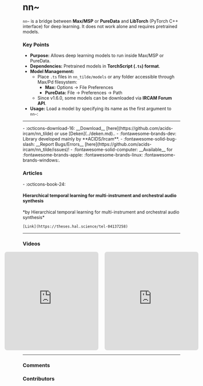 # nn~

`nn~` is a bridge between **Max/MSP** or **PureData** and **LibTorch** (PyTorch C++ interface) for deep learning. It does not work alone and requires pretrained models.

### Key Points

- **Purpose:** Allows deep learning models to run inside Max/MSP or PureData.  
- **Dependencies:** Pretrained models in **TorchScript (`.ts`) format**.  
- **Model Management:**
  - Place `.ts` files in `nn_tilde/models` or any folder accessible through Max/Pd filesystem:
    - **Max:** Options → File Preferences  
    - **PureData:** File → Preferences → Path
  - Since v1.6.0, some models can be downloaded via **IRCAM Forum API**.  
- **Usage:** Load a model by specifying its name as the first argument to `nn~`:

---
<div class="grid cards" markdown>
- :octicons-download-16: __Download__ [here](https://github.com/acids-ircam/nn_tilde) or use [Deken](../deken.md)..
- :fontawesome-brands-dev: Library developed mainly by **ACIDS/Ircam**.
- :fontawesome-solid-bug-slash: __Report Bugs/Errors__ [here](https://github.com/acids-ircam/nn_tilde/issues)!
- :fontawesome-solid-computer: __Available__ for :fontawesome-brands-apple: :fontawesome-brands-linux: :fontawesome-brands-windows:.
</div><h3>Articles</h3>

<div class="grid cards" markdown>
- :octicons-book-24: 
    <h4>Hierarchical temporal learning for multi-instrument and orchestral audio synthesis</h4>
    *by Hierarchical temporal learning for multi-instrument and orchestral audio synthesis*

    [Link](https://theses.hal.science/tel-04137258)
</div>

---
<h3>Videos</h3>

<div style="display: flex; justify-content: center; gap: 20px;">
    <iframe style="border-radius: 8px" width="560" height="315"
        src="https://www.youtube.com/embed/Dy1WTc022rQ"
        title="YouTube video player" frameborder="0"
        allow="accelerometer; autoplay; clipboard-write; encrypted-media; gyroscope; picture-in-picture; web-share"
        referrerpolicy="strict-origin-when-cross-origin" allowfullscreen></iframe>
    <iframe style="border-radius: 8px" width="560" height="315"
        src="https://www.youtube.com/embed/zBkDPgTyVCY"
        title="YouTube video player" frameborder="0"
        allow="accelerometer; autoplay; clipboard-write; encrypted-media; gyroscope; picture-in-picture; web-share"
        referrerpolicy="strict-origin-when-cross-origin" allowfullscreen></iframe>
</div>



---

<h3>Comments</h3>

<script src="https://giscus.app/client.js"
    data-repo="charlesneimog/Awesome-PD"
    data-repo-id="R_kgDOLaunFg"
    data-category="Comments"
    data-category-id="DIC_kwDOLaunFs4CnXHy"
    data-mapping="title"
    data-strict="0"
    data-reactions-enabled="1"
    data-emit-metadata="0"
    data-input-position="bottom"
    data-theme="preferred_color_scheme"
    data-lang="en"
    data-loading="lazy"
    crossorigin="anonymous"
    async>
</script>
    
<h3>Contributors</h3>

<div id="avatars"></div>

<script>
const nicknames = ["charlesneimog"];
const container = document.getElementById('avatars');
nicknames.forEach(nick => {
  const link = document.createElement('a');
  link.href = `https://github.com/${nick}`;
  link.target = '_blank'; // opens in new tab
  const img = document.createElement('img');
  img.src = `https://github.com/${nick}.png`;
  img.alt = nick;
  img.className = 'avatar';
  link.appendChild(img);
  container.appendChild(link);
});
</script>
    